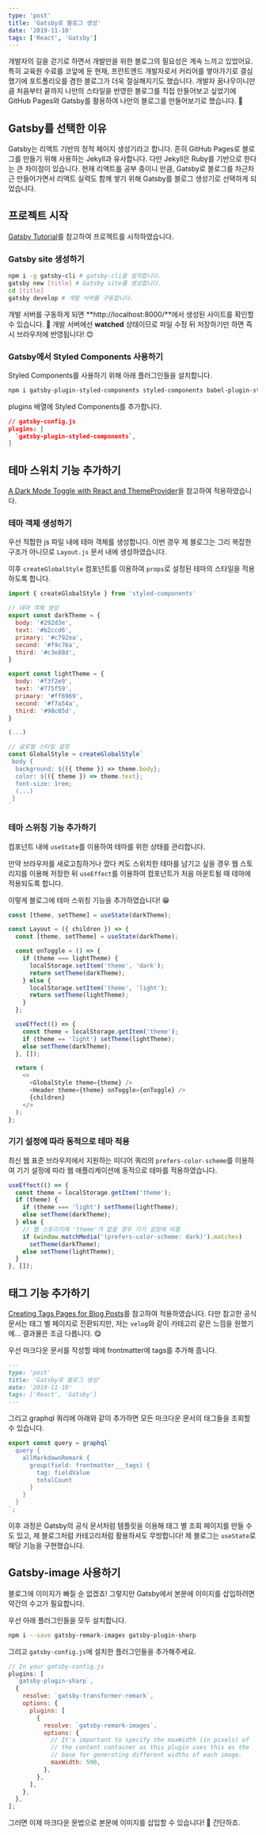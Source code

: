 ```yaml
---
type: 'post'
title: 'Gatsby로 블로그 생성'
date: '2019-11-10'
tags: ['React', 'Gatsby']
---
```


개발자의 길을 걷기로 하면서 개발만을 위한 블로그의 필요성은 계속 느끼고 있었어요. 특히 교육원 수료를 코앞에 둔 현재, 프런트엔드 개발자로서 커리어를 쌓아가기로 결심했기에 포트폴리오를 겸한 블로그가 더욱 절실해지기도 했습니다. 개발자 꿈나무이니만큼 처음부터 끝까지 나만의 스타일을 반영한 블로그를 직접 만들어보고 싶었기에 GitHub Pages와 Gatsby를 활용하여 나만의 블로그를 만들어보기로 했습니다. 👏

## Gatsby를 선택한 이유

Gatsby는 리액트 기반의 정적 페이지 생성기라고 합니다. 흔히 GitHub Pages로 블로그를 만들기 위해 사용하는 Jekyll과 유사합니다. 다만 Jekyll은 Ruby를 기반으로 한다는 큰 차이점이 있습니다. 현재 리액트를 공부 중이니 만큼, Gatsby로 블로그를 차근차근 만들어가면서 리액트 실력도 함께 쌓기 위해 Gatsby를 블로그 생성기로 선택하게 되었습니다.

## 프로젝트 시작

[Gatsby Tutorial](https://www.gatsbyjs.org/tutorial/part-zero/)를 참고하여 프로젝트를 시작하였습니다.

### Gatsby site 생성하기

```bash
npm i -g gatsby-cli # gatsby-cli을 설치합니다.
gatsby new [title] # Gatsby site를 생성합니다.
cd [title]
gatsby develop # 개발 서버를 구동합니다.
```

개발 서버를 구동하게 되면 **http://localhost:8000/**에서 생성된 사이트를 확인할 수 있습니다. 👀 개발 서버에선 **watched** 상태이므로 파일 수정 뒤 저장하기만 하면 즉시 브라우저에 반영됩니다! 😊

### Gatsby에서 Styled Components 사용하기

Styled Components를 사용하기 위해 아래 플러그인들을 설치합니다.

```bash
npm i gatsby-plugin-styled-components styled-components babel-plugin-styled-components
```

plugins 배열에 Styled Components를 추가합니다.

```json
// gatsby-config.js
plugins: [
  `gatsby-plugin-styled-components`,
]
```

## 테마 스위치 기능 추가하기

[A Dark Mode Toggle with React and ThemeProvider](https://css-tricks.com/a-dark-mode-toggle-with-react-and-themeprovider/)을 참고하여 적용하였습니다.

### 테마 객체 생성하기

우선 적합한 js 파일 내에 테마 객체를 생성합니다. 이번 경우 제 블로그는 그리 복잡한 구조가 아니므로 `Layout.js` 문서 내에 생성하였습니다.

이후 `createGlobalStyle` 컴포넌트를 이용하여 `props`로 설정된 테마의 스타일을 적용하도록 합니다.

```javascript
import { createGlobalStyle } from 'styled-components'

// 테마 객체 생성
export const darkTheme = {
  body: '#292d3e',
  text: '#b2ccd6',
  primary: '#c792ea',
  second: '#f9c76a',
  third: '#c3e88d',
}

export const lightTheme = {
  body: '#f3f2e9',
  text: '#775f59',
  primary: '#ff6969',
  second: '#f7a54a',
  third: '#98c05d',
}

(...)

// 글로벌 스타일 설정
const GlobalStyle = createGlobalStyle`
 body {
  background: ${({ theme }) => theme.body};
  color: ${({ theme }) => theme.text};
  font-size: 1rem;
  (...)
 }
`
```

### 테마 스위칭 기능 추가하기

컴포넌트 내에 `useState`를 이용하여 테마를 위한 상태를 관리합니다.

만약 브라우저를 새로고침하거나 껐다 켜도 스위치한 테마를 남기고 싶을 경우 웹 스토리지를 이용해 저장한 뒤 `useEffect`를 이용하여 컴포넌트가 처음 마운트될 때 테마에 적용되도록 합니다.

이렇게 블로그에 테마 스위칭 기능을 추가하였습니다! 😁

```javascript
const [theme, setTheme] = useState(darkTheme);

const Layout = ({ children }) => {
  const [theme, setTheme] = useState(darkTheme);

  const onToggle = () => {
    if (theme === lightTheme) {
      localStorage.setItem('theme', 'dark');
      return setTheme(darkTheme);
    } else {
      localStorage.setItem('theme', 'light');
      return setTheme(lightTheme);
    }
  };

  useEffect(() => {
    const theme = localStorage.getItem('theme');
    if (theme == 'light') setTheme(lightTheme);
    else setTheme(darkTheme);
  }, []);

  return (
    <>
      <GlobalStyle theme={theme} />
      <Header theme={theme} onToggle={onToggle} />
      {children}
    </>
  );
};
```

### 기기 설정에 따라 동적으로 테마 적용

최신 웹 표준 브라우저에서 지원하는 미디어 쿼리의 `prefers-color-scheme`를 이용하여 기기 설정에 따라 웹 애플리케이션에 동적으로 테마를 적용하였습니다.

```javascript
useEffect(() => {
  const theme = localStorage.getItem('theme');
  if (theme) {
    if (theme === 'light') setTheme(lightTheme);
    else setTheme(darkTheme);
  } else {
    // 웹 스토리지에 'theme'가 없을 경우 기기 설정에 따름
    if (window.matchMedia('(prefers-color-scheme: dark)').matches)
      setTheme(darkTheme);
    else setTheme(lightTheme);
  }
}, []);
```

## 태그 기능 추가하기

[Creating Tags Pages for Blog Posts](https://www.gatsbyjs.org/docs/adding-tags-and-categories-to-blog-posts/)를 참고하여 적용하였습니다. 다만 참고한 공식 문서는 태그 별 페이지로 전환되지만, 저는 `velog`와 같이 카테고리 같은 느낌을 원했기에… 결과물은 조금 다릅니다. 😋

우선 마크다운 문서를 작성할 때에 frontmatter에 tags를 추가해 줍니다.

```markdown
---
type: 'post'
title: 'Gatsby로 블로그 생성'
date: '2019-11-10'
tags: ['React', 'Gatsby']
---
```

그리고 graphql 쿼리에 아래와 같이 추가하면 모든 마크다운 문서의 태그들을 조회할 수 있습니다.

```javascript
export const query = graphql`
  query {
    allMarkdownRemark {
      group(field: frontmatter___tags) {
        tag: fieldValue
        totalCount
      }
    }
  }
`;
```

이후 과정은 Gatsby의 공식 문서처럼 템플릿을 이용해 태그 별 조회 페이지를 만들 수도 있고, 제 블로그처럼 카테고리처럼 활용하셔도 무방합니다! 제 블로그는 `useState`로 해당 기능을 구현했습니다.

## Gatsby-image 사용하기

블로그에 이미지가 빠질 순 없겠죠! 그렇지만 Gatsby에서 본문에 이미지를 삽입하려면 약간의 수고가 필요합니다.

우선 아래 플러그인들을 모두 설치합니다.

```bash
npm i --save gatsby-remark-images gatsby-plugin-sharp
```

그리고 `gatsby-config.js`에 설치한 플러그인들을 추가해주세요.

```javascript
// In your gatsby-config.js
plugins: [
  `gatsby-plugin-sharp`,
  {
    resolve: `gatsby-transformer-remark`,
    options: {
      plugins: [
        {
          resolve: `gatsby-remark-images`,
          options: {
            // It's important to specify the maxWidth (in pixels) of
            // the content container as this plugin uses this as the
            // base for generating different widths of each image.
            maxWidth: 590,
          },
        },
      ],
    },
  },
];
```

그러면 이제 마크다운 문법으로 본문에 이미지를 삽입할 수 있습니다! 🎉 간단하죠.
